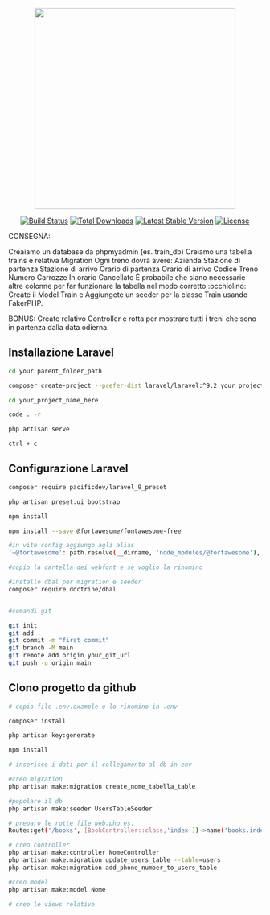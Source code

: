 <p align="center"><a href="https://laravel.com" target="_blank"><img src="https://raw.githubusercontent.com/laravel/art/master/logo-lockup/5%20SVG/2%20CMYK/1%20Full%20Color/laravel-logolockup-cmyk-red.svg" width="400"></a></p>

<p align="center">
<a href="https://travis-ci.org/laravel/framework"><img src="https://travis-ci.org/laravel/framework.svg" alt="Build Status"></a>
<a href="https://packagist.org/packages/laravel/framework"><img src="https://img.shields.io/packagist/dt/laravel/framework" alt="Total Downloads"></a>
<a href="https://packagist.org/packages/laravel/framework"><img src="https://img.shields.io/packagist/v/laravel/framework" alt="Latest Stable Version"></a>
<a href="https://packagist.org/packages/laravel/framework"><img src="https://img.shields.io/packagist/l/laravel/framework" alt="License"></a>
</p>

CONSEGNA:

Creaiamo un database da phpmyadmin (es. train_db)
Creiamo una tabella trains e relativa Migration
Ogni treno dovrà avere:
Azienda
Stazione di partenza
Stazione di arrivo
Orario di partenza
Orario di arrivo
Codice Treno
Numero Carrozze
In orario
Cancellato
È probabile che siano necessarie altre colonne per far funzionare la tabella nel modo corretto :occhiolino:
Create il Model Train e
Aggiungete un seeder per la classe Train usando FakerPHP.

BONUS:
Create  relativo Controller e rotta per mostrare tutti i treni che sono in partenza dalla data odierna.



## Installazione Laravel

```bash
cd your parent_folder_path

composer create-project --prefer-dist laravel/laravel:^9.2 your_project_name_here

cd your_project_name_here

code . -r

php artisan serve

ctrl + c

```
## Configurazione Laravel
```bash
composer require pacificdev/laravel_9_preset

php artisan preset:ui bootstrap

npm install

npm install --save @fortawesome/fontawesome-free

#in vite config aggiungo agli alias
'~@fortawesome': path.resolve(__dirname, 'node_modules/@fortawesome'),

#copio la cartella dei webfont e se voglio la rinomino

#installo dbal per migration e seeder
composer require doctrine/dbal


#comandi git

git init
git add .
git commit -m "first commit"
git branch -M main
git remote add origin your_git_url 
git push -u origin main


```
## Clono progetto da github 

```bash
# copio file .env.example e lo rinomino in .env

composer install

php artisan key:generate

npm install

# inserisco i dati per il collegamento al db in env

#creo migration
php artisan make:migration create_nome_tabella_table

#popolare il db
php artisan make:seeder UsersTableSeeder

# preparo le rotte file web.php es. 
Route::get('/books', [BookController::class,'index'])->name('books.index');

# creo controller
php artisan make:controller NomeController
php artisan make:migration update_users_table --table=users
php artisan make:migration add_phone_number_to_users_table

#creo model
php artisan make:model Nome

# creo le views relative

```
